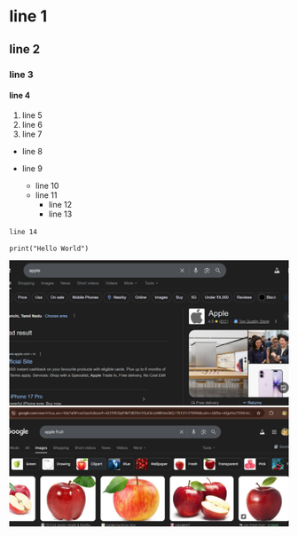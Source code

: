 # line 1
## line 2
### line 3
#### line 4

1) line 5
2) line 6
3) line 7

- line 8
- line 9

    - line 10
    - line 11
        - line 12
        - line 13


`line 14`
```
print("Hello World")
```
![alt text](image.png)
![alt text](image-1.png)